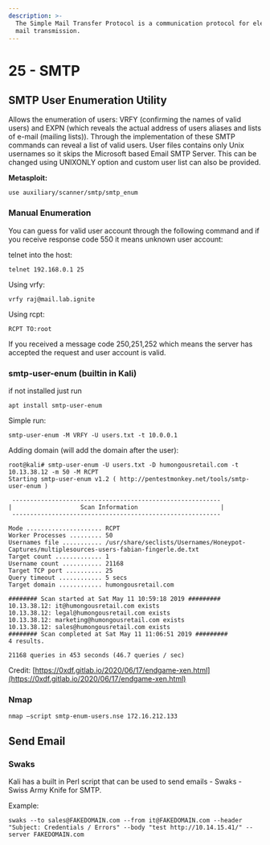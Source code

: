 ```yaml
---
description: >-
  The Simple Mail Transfer Protocol is a communication protocol for electronic
  mail transmission.
---
```


# 25 - SMTP

## SMTP User Enumeration Utility&#x20;

Allows the enumeration of users: VRFY (confirming the names of valid users) and EXPN (which reveals the actual address of users aliases and lists of e-mail (mailing lists)). Through the implementation of these SMTP commands can reveal a list of valid users. User files contains only Unix usernames so it skips the Microsoft based Email SMTP Server. This can be changed using UNIXONLY option and custom user list can also be provided.&#x20;

**Metasploit:**&#x20;

```
use auxiliary/scanner/smtp/smtp_enum
```

### Manual Enumeration

You can guess for valid user account through the following command and if you receive response code 550 it means unknown user account:

telnet into the host:

```
telnet 192.168.0.1 25
```

Using vrfy:&#x20;

```
vrfy raj@mail.lab.ignite
```

Using rcpt:

```
RCPT TO:root 
```

If you received a message code 250,251,252 which means the server has accepted the request and user account is valid.&#x20;

### smtp-user-enum (builtin in Kali)&#x20;

if not installed just run

```
apt install smtp-user-enum
```

Simple run:

```
smtp-user-enum -M VRFY -U users.txt -t 10.0.0.1
```

Adding domain (will add the domain after the user):

```
root@kali# smtp-user-enum -U users.txt -D humongousretail.com -t 10.13.38.12 -m 50 -M RCPT
Starting smtp-user-enum v1.2 ( http://pentestmonkey.net/tools/smtp-user-enum )

 ----------------------------------------------------------
|                   Scan Information                       |
 ----------------------------------------------------------

Mode ..................... RCPT
Worker Processes ......... 50
Usernames file ........... /usr/share/seclists/Usernames/Honeypot-Captures/multiplesources-users-fabian-fingerle.de.txt
Target count ............. 1
Username count ........... 21168
Target TCP port .......... 25
Query timeout ............ 5 secs
Target domain ............ humongousretail.com

######## Scan started at Sat May 11 10:59:18 2019 #########
10.13.38.12: it@humongousretail.com exists
10.13.38.12: legal@humongousretail.com exists
10.13.38.12: marketing@humongousretail.com exists
10.13.38.12: sales@humongousretail.com exists
######## Scan completed at Sat May 11 11:06:51 2019 #########
4 results.

21168 queries in 453 seconds (46.7 queries / sec)
```

Credit: [https://0xdf.gitlab.io/2020/06/17/endgame-xen.html](https://0xdf.gitlab.io/2020/06/17/endgame-xen.html)

### Nmap

```
nmap –script smtp-enum-users.nse 172.16.212.133
```

## Send Email

### Swaks

Kali has a built in Perl script that can be used to send emails - Swaks - Swiss Army Knife for SMTP.

Example:

```
swaks --to sales@FAKEDOMAIN.com --from it@FAKEDOMAIN.com --header "Subject: Credentials / Errors" --body "test http://10.14.15.41/" --server FAKEDOMAIN.com
```

